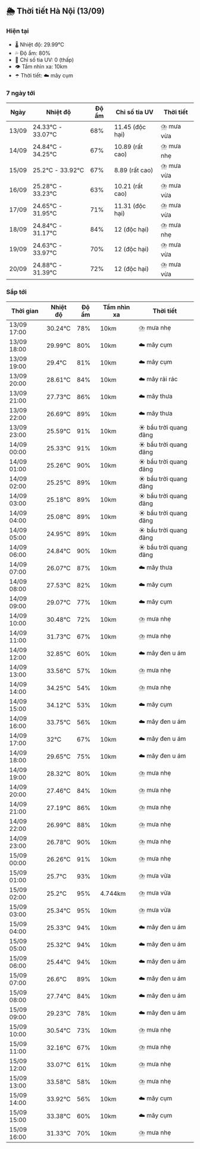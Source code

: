 ## 🌦️ Thời tiết Hà Nội (13/09)

### Hiện tại

- 🌡️ Nhiệt độ: 29.99℃
- 💦 Độ ẩm: 80%
- 🌟 Chỉ số tia UV: 0 (thấp)
- 👁️ Tầm nhìn xa: 10km
- ☂️ Thời tiết: ☁️ mây cụm

### 7 ngày tới

| Ngày | Nhiệt độ | Độ ẩm | Chỉ số tia UV | Thời tiết |
| --- | --- | --- | --- | --- |
| 13/09 | 24.33℃ - 33.07℃ | 68% | 11.45 (độc hại) | ⛈️ mưa vừa |
| 14/09 | 24.84℃ - 34.25℃ | 67% | 10.89 (rất cao) | ⛈️ mưa nhẹ |
| 15/09 | 25.2℃ - 33.92℃ | 67% | 8.89 (rất cao) | ⛈️ mưa vừa |
| 16/09 | 25.28℃ - 33.23℃ | 63% | 10.21 (rất cao) | ⛈️ mưa vừa |
| 17/09 | 24.65℃ - 31.95℃ | 71% | 11.31 (độc hại) | ⛈️ mưa vừa |
| 18/09 | 24.84℃ - 31.17℃ | 84% | 12 (độc hại) | ⛈️ mưa nhẹ |
| 19/09 | 24.63℃ - 33.97℃ | 70% | 12 (độc hại) | ⛈️ mưa vừa |
| 20/09 | 24.88℃ - 31.39℃ | 72% | 12 (độc hại) | ⛈️ mưa vừa |

### Sắp tới

| Thời gian | Nhiệt độ | Độ ẩm | Tầm nhìn xa | Thời tiết |
| --- | --- | --- | --- | --- |
| 13/09 17:00 | 30.24℃ | 78% | 10km | ⛈️ mưa nhẹ |
| 13/09 18:00 | 29.99℃ | 80% | 10km | ☁️ mây cụm |
| 13/09 19:00 | 29.4℃ | 81% | 10km | ☁️ mây cụm |
| 13/09 20:00 | 28.61℃ | 84% | 10km | ☁️ mây rải rác |
| 13/09 21:00 | 27.73℃ | 86% | 10km | ☁️ mây thưa |
| 13/09 22:00 | 26.69℃ | 89% | 10km | ☁️ mây thưa |
| 13/09 23:00 | 25.59℃ | 91% | 10km | ☀️ bầu trời quang đãng |
| 14/09 00:00 | 25.33℃ | 91% | 10km | ☀️ bầu trời quang đãng |
| 14/09 01:00 | 25.26℃ | 90% | 10km | ☀️ bầu trời quang đãng |
| 14/09 02:00 | 25.25℃ | 89% | 10km | ☀️ bầu trời quang đãng |
| 14/09 03:00 | 25.18℃ | 89% | 10km | ☀️ bầu trời quang đãng |
| 14/09 04:00 | 25.08℃ | 89% | 10km | ☀️ bầu trời quang đãng |
| 14/09 05:00 | 24.95℃ | 89% | 10km | ☀️ bầu trời quang đãng |
| 14/09 06:00 | 24.84℃ | 90% | 10km | ☀️ bầu trời quang đãng |
| 14/09 07:00 | 26.07℃ | 87% | 10km | ☁️ mây thưa |
| 14/09 08:00 | 27.53℃ | 82% | 10km | ☁️ mây cụm |
| 14/09 09:00 | 29.07℃ | 77% | 10km | ☁️ mây cụm |
| 14/09 10:00 | 30.48℃ | 72% | 10km | ⛈️ mưa nhẹ |
| 14/09 11:00 | 31.73℃ | 67% | 10km | ⛈️ mưa nhẹ |
| 14/09 12:00 | 32.85℃ | 60% | 10km | ☁️ mây đen u ám |
| 14/09 13:00 | 33.56℃ | 57% | 10km | ⛈️ mưa nhẹ |
| 14/09 14:00 | 34.25℃ | 54% | 10km | ⛈️ mưa nhẹ |
| 14/09 15:00 | 34.12℃ | 53% | 10km | ☁️ mây cụm |
| 14/09 16:00 | 33.75℃ | 56% | 10km | ☁️ mây đen u ám |
| 14/09 17:00 | 32℃ | 67% | 10km | ☁️ mây đen u ám |
| 14/09 18:00 | 29.65℃ | 75% | 10km | ☁️ mây đen u ám |
| 14/09 19:00 | 28.32℃ | 80% | 10km | ⛈️ mưa nhẹ |
| 14/09 20:00 | 27.46℃ | 84% | 10km | ⛈️ mưa nhẹ |
| 14/09 21:00 | 27.19℃ | 86% | 10km | ⛈️ mưa nhẹ |
| 14/09 22:00 | 26.99℃ | 88% | 10km | ⛈️ mưa nhẹ |
| 14/09 23:00 | 26.78℃ | 90% | 10km | ⛈️ mưa nhẹ |
| 15/09 00:00 | 26.26℃ | 91% | 10km | ⛈️ mưa nhẹ |
| 15/09 01:00 | 25.7℃ | 93% | 10km | ⛈️ mưa vừa |
| 15/09 02:00 | 25.2℃ | 95% | 4.744km | ⛈️ mưa vừa |
| 15/09 03:00 | 25.34℃ | 95% | 10km | ⛈️ mưa vừa |
| 15/09 04:00 | 25.33℃ | 94% | 10km | ☁️ mây đen u ám |
| 15/09 05:00 | 25.32℃ | 94% | 10km | ☁️ mây đen u ám |
| 15/09 06:00 | 25.44℃ | 94% | 10km | ☁️ mây đen u ám |
| 15/09 07:00 | 26.6℃ | 89% | 10km | ☁️ mây đen u ám |
| 15/09 08:00 | 27.74℃ | 84% | 10km | ☁️ mây đen u ám |
| 15/09 09:00 | 29.23℃ | 78% | 10km | ☁️ mây đen u ám |
| 15/09 10:00 | 30.54℃ | 73% | 10km | ⛈️ mưa nhẹ |
| 15/09 11:00 | 32.16℃ | 67% | 10km | ⛈️ mưa nhẹ |
| 15/09 12:00 | 33.07℃ | 61% | 10km | ⛈️ mưa nhẹ |
| 15/09 13:00 | 33.58℃ | 58% | 10km | ⛈️ mưa nhẹ |
| 15/09 14:00 | 33.92℃ | 56% | 10km | ☁️ mây cụm |
| 15/09 15:00 | 33.38℃ | 60% | 10km | ☁️ mây cụm |
| 15/09 16:00 | 31.33℃ | 70% | 10km | ⛈️ mưa nhẹ |
